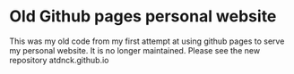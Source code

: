 # Old Github pages personal website 
This was my old code from my first attempt at using github pages to serve my personal website. It is no longer maintained. Please see the new repository atdnck.github.io

